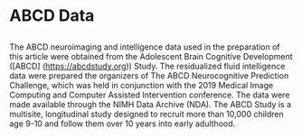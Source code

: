 # ABCD Data
##
The ABCD neuroimaging and intelligence data used in the preparation of this article were obtained from the Adolescent Brain Cognitive Development
([ABCD] (https://abcdstudy.org)) Study. The residualized fluid intelligence data were prepared the organizers of The ABCD Neurocognitive Prediction
Challenge, which was held in conjunction with the 2019 Medical Image Computing and Computer Assisted Intervention conference. The data were made
available through the NIMH Data Archive (NDA). The ABCD Study is a multisite, longitudinal study designed to recruit more than 10,000
children age 9-10 and follow them over 10 years into early adulthood.
